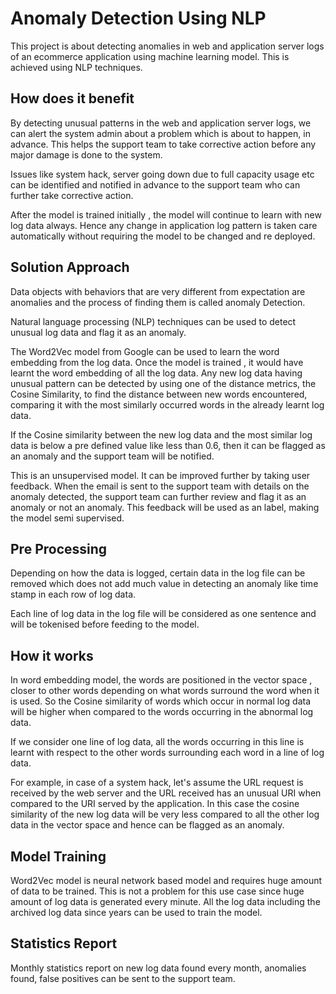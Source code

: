 # Anomaly Detection Using NLP

This project is about detecting anomalies in web and application server logs of an ecommerce application using machine learning model. This is achieved using NLP techniques. 

## How does it benefit

By detecting unusual patterns in the web and application server logs, we can alert the system admin about a problem which is about to happen, in advance. This helps the support team to take corrective action before any major damage is done to the system. 

Issues like system hack, server going down due to full capacity usage etc can be identified and notified in advance to the support team who can further take corrective action. 

After the model is trained initially , the model will continue to learn with new log data always. Hence any change in application log pattern is taken care automatically without requiring the model to be changed and re deployed. 

## Solution Approach

Data objects with behaviors that are very different from expectation are anomalies and the process of finding them is called anomaly Detection. 

Natural language processing (NLP) techniques can be used to detect unusual log data and flag it as an anomaly. 

The Word2Vec model from Google can be used to learn the word embedding from the log data. Once the model is trained , it would have learnt the word embedding of all the log data. Any new log data having unusual pattern can be detected by using one of the distance metrics, the Cosine Similarity, to find the distance between new words encountered, comparing it with the most similarly occurred words in the already learnt log data. 

If the Cosine similarity between the new log data and the most similar log data is below a pre defined value like less than 0.6, then it can be flagged as an anomaly and the support team will be notified. 

This is an unsupervised model. It can be improved further by taking user feedback. When the email is sent to the support team with details on the anomaly detected, the support team can further review and flag it as an anomaly or not an anomaly. This feedback will be used as an label, making the model semi supervised. 


## Pre Processing

Depending on how the data is logged, certain data in the log file can be removed which does not add much value in detecting an anomaly like time stamp in each row of log data.

Each line of log data in the log file will be considered as one sentence and will be tokenised before feeding to the model. 


## How it works

In word embedding model, the words are positioned in the vector space , closer to other words depending on what words surround the word when it is used. So the Cosine similarity of words which occur in normal log data will be higher when compared to the words occurring in the abnormal log data. 

If we consider one line of log data, all the words occurring in this line is learnt with respect to the other words surrounding each word in a line of log data. 

For example, in case of a system hack, let's assume the URL request is received by the web server and the URL received has an unusual URI when compared to the URI served by the application. In this case the cosine similarity of the new log data will be very less compared to all the other log data in the vector space and hence can be flagged as an anomaly. 


## Model Training

Word2Vec model is neural network based model and requires huge amount of data to be trained. This is not a problem for this use case since huge amount of log data is generated every minute. All the log data including the archived log data since years can be used to train the model.


## Statistics Report

Monthly statistics report on new log data found every month, anomalies found, false positives can be sent to the support team. 